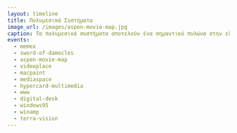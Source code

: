 ```yaml
---
layout: timeline 
title: Πολυμεσικά Συστήματα 
image_url: /images/aspen-movie-map.jpg
caption: Τα πολυμεσικά συστήματα αποτελούν ένα σημαντικό πυλώνα στην εξέλιξη των διαδραστικών συστημάτων, γιατί από την πλευρά του χρήστη, αυτό που έχει σημασία είναι η αλληλεπίδραση και επεξεργασία πολυμεσικής πληροφορίας, όπως είναι το βίντεο, ο ήχος, ο κίνηση, και τα γραφικά, με ιδιαίτερη έμφαση στον πολυτροπικό συνδυασμό τους, και με εφαρμογές στην εκπαίδευση, στον πολιτισμό, και στην ψυχαγωγία.
events:
  - memex
  - sword-of-damocles
  - aspen-movie-map 
  - videoplace
  - macpaint 
  - mediaspace
  - hypercard-multimedia
  - www
  - digital-desk
  - windows95
  - winamp
  - terra-vision
---
```


